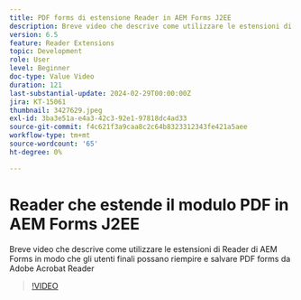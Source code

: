 ```yaml
---
title: PDF forms di estensione Reader in AEM Forms J2EE
description: Breve video che descrive come utilizzare le estensioni di Reader di AEM Forms in modo che gli utenti finali possano riempire e salvare PDF forms da Adobe/Acrobat Reader
version: 6.5
feature: Reader Extensions
topic: Development
role: User
level: Beginner
doc-type: Value Video
duration: 121
last-substantial-update: 2024-02-29T00:00:00Z
jira: KT-15061
thumbnail: 3427629.jpeg
exl-id: 3ba3e51a-e4a3-42c3-92e1-97818dc4ad33
source-git-commit: f4c621f3a9caa8c2c64b8323312343fe421a5aee
workflow-type: tm+mt
source-wordcount: '65'
ht-degree: 0%

---
```


# Reader che estende il modulo PDF in AEM Forms J2EE

Breve video che descrive come utilizzare le estensioni di Reader di AEM Forms in modo che gli utenti finali possano riempire e salvare PDF forms da Adobe Acrobat Reader

>[!VIDEO](https://video.tv.adobe.com/v/3427629/?learn=on)
